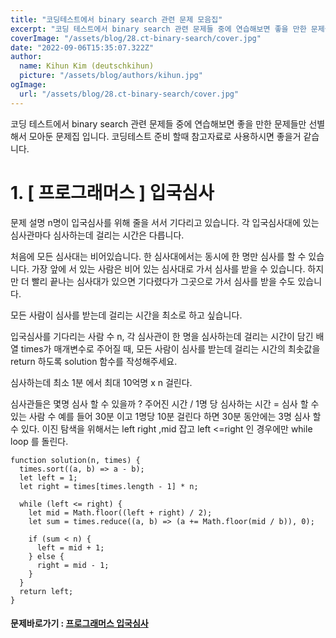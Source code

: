 ```yaml
---
title: "코딩테스트에서 binary search 관련 문제 모음집"
excerpt: "코딩 테스트에서 binary search 관련 문제들 중에 연습해보면 좋을 만한 문제들만 선별해서 모아둔 문제집 입니다. 코딩테스트 준비 할때 참고자료로 사용하시면 좋을거 같습니다."
coverImage: "/assets/blog/28.ct-binary-search/cover.jpg"
date: "2022-09-06T15:35:07.322Z"
author:
  name: Kihun Kim (deutschkihun)
  picture: "/assets/blog/authors/kihun.jpg"
ogImage:
  url: "/assets/blog/28.ct-binary-search/cover.jpg"
---
```


코딩 테스트에서 binary search 관련 문제들 중에 연습해보면 좋을 만한 문제들만 선별해서 모아둔 문제집 입니다. 코딩테스트 준비 할때 참고자료로 사용하시면 좋을거 같습니다.

# 1. [ 프로그래머스 ] 입국심사

문제 설명
n명이 입국심사를 위해 줄을 서서 기다리고 있습니다. 각 입국심사대에 있는 심사관마다 심사하는데 걸리는 시간은 다릅니다.

처음에 모든 심사대는 비어있습니다. 한 심사대에서는 동시에 한 명만 심사를 할 수 있습니다. 가장 앞에 서 있는 사람은 비어 있는 심사대로 가서 심사를 받을 수 있습니다. 하지만 더 빨리 끝나는 심사대가 있으면 기다렸다가 그곳으로 가서 심사를 받을 수도 있습니다.

모든 사람이 심사를 받는데 걸리는 시간을 최소로 하고 싶습니다.

입국심사를 기다리는 사람 수 n, 각 심사관이 한 명을 심사하는데 걸리는 시간이 담긴 배열 times가 매개변수로 주어질 때, 모든 사람이 심사를 받는데 걸리는 시간의 최솟값을 return 하도록 solution 함수를 작성해주세요.

심사하는데 최소 1분 에서 최대 10억명 x n 걸린다.

심사관들은 몇명 심사 할 수 있을까 ?
주어진 시간 / 1명 당 심사하는 시간 = 심사 할 수 있는 사람 수
예를 들어 30분 이고 1명당 10분 걸린다 하면 30분 동안에는 3명 심사 할 수 있다.
이진 탐색을 위해서는 left right ,mid 잡고 left <=right 인 경우에만 while loop 를 돌린다.

```tsx
function solution(n, times) {
  times.sort((a, b) => a - b);
  let left = 1;
  let right = times[times.length - 1] * n;

  while (left <= right) {
    let mid = Math.floor((left + right) / 2);
    let sum = times.reduce((a, b) => (a += Math.floor(mid / b)), 0);

    if (sum < n) {
      left = mid + 1;
    } else {
      right = mid - 1;
    }
  }
  return left;
}
```

#### 문제바로가기 : [ 프로그래머스 입국심사 ](https://school.programmers.co.kr/learn/courses/30/lessons/43238)
